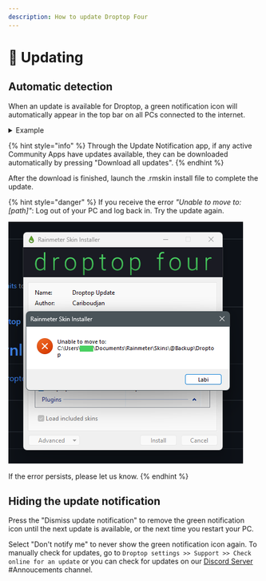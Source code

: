 ```yaml
---
description: How to update Droptop Four
---
```


# 🔼 Updating

## Automatic detection

When an update is available for Droptop, a green notification icon will automatically appear in the top bar on all PCs connected to the internet.

<details>

<summary>Example</summary>

![Update app screenshot](../.gitbook/assets/UpdateApp.png)



</details>

{% hint style="info" %}
Through the Update Notification app, if any active Community Apps have updates available, they can be downloaded automatically by pressing "Download all updates".
{% endhint %}

After the download is finished, launch the .rmskin install file to complete the update.

{% hint style="danger" %}
If you receive the error _"Unable to move to: \[path]"_: Log out of your PC and log back in. Try the update again.

<img src="../.gitbook/assets/InstallerError.png" alt="Rainmeter Skin Installer raises the error: &#x22;Unable to move: path&#x22;" data-size="original">

If the error persists, please let us know.
{% endhint %}

## Hiding the update notification

Press the "Dismiss update notification" to remove the green notification icon until the next update is available, or the next time you restart your PC.

Select "Don't notify me" to never show the green notification icon again. To manually check for updates, go to `Droptop settings >> Support >> Check online for an update` or you can check for updates on our [Discord Server](https://droptopfour.com/discord) #Annoucements channel.
